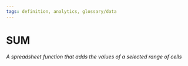 ```yaml
---
tags: definition, analytics, glossary/data
---
```

#  SUM
*A spreadsheet function that adds the values of a selected range of cells*